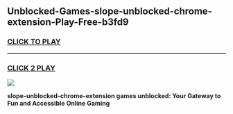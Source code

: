 
## Unblocked-Games-slope-unblocked-chrome-extension-Play-Free-b3fd9
<h3>
<a href="https://premium76.site?title=slope-unblocked-chrome-extension&ref=23A">CLICK TO PLAY</a></h3>
<hr>

<h3>
<a href="https://premium76.site?title=slope-unblocked-chrome-extension&ref=23A">CLICK 2 PLAY</a>
  
</h3>

<a href="https://premium76.site?title=slope-unblocked-chrome-extension&ref=23A"><img src="https://clearcache.store/games.png"></a>


**slope-unblocked-chrome-extension games unblocked: Your Gateway to Fun and Accessible Online Gaming**
